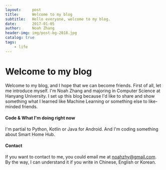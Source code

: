 ```yaml
---
layout:     post
title:      Welcome to my blog
subtitle:   Hello everyone, welcome to my blog.
date:       2017-01-05
author:     Noah Zhang
header-img: img/post-bg-2018.jpg
catalog: true
tags:
    - life
---
```


# Welcome to my blog
Welcome to my blog, and I hope that we can become friends. First of all, let me introduce myself. I'm Noah Zhang and majoring in Computer Science at Hanyang University. I set up this blog because I'd like to share and show something what I learned like Machine Learning or something else to like-minded friends. 

#### Code & What I'm doing right now
I'm partial to Python, Kotlin or Java for Android. And I'm coding something about Smart Home Hub. 

#### Contact
If you want to contact to me, you could email me at noahzhy@gmail.com. By the way, I can understand it if you write in Chinese, English or Korean.
